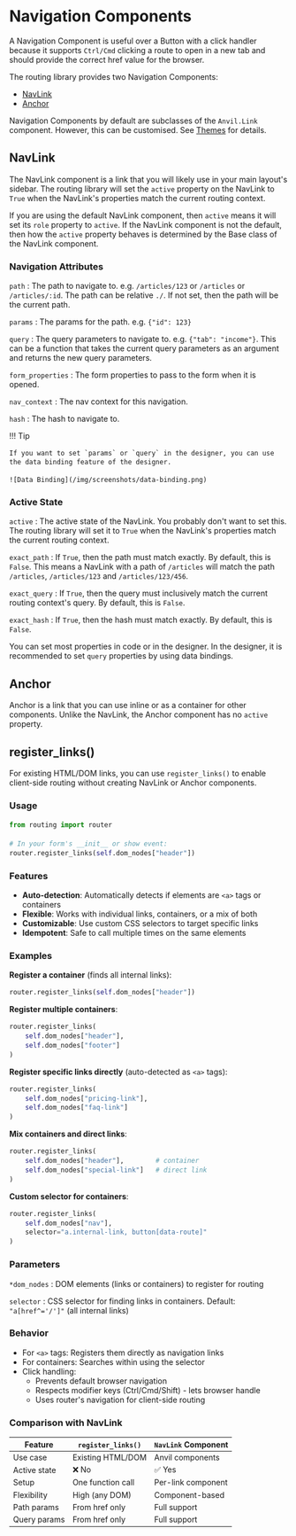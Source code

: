 # Navigation Components

A Navigation Component is useful over a Button with a click handler because it supports `Ctrl/Cmd` clicking a route to open in a new tab and should provide the correct href value for the browser.

The routing library provides two Navigation Components:

-   [NavLink](#navlink)
-   [Anchor](#anchor)

Navigation Components by default are subclasses of the `Anvil.Link` component. However, this can be customised. See [Themes](/theme) for details.

## NavLink

The NavLink component is a link that you will likely use in your main layout's sidebar. The routing library will set the `active` property on the NavLink to `True` when the NavLink's properties match the current routing context.

If you are using the default NavLink component, then `active` means it will set its `role` property to `active`. If the NavLink component is not the default, then how the `active` property behaves is determined by the Base class of the NavLink component.

### Navigation Attributes

`path`
: The path to navigate to. e.g. `/articles/123` or `/articles` or `/articles/:id`. The path can be relative `./`. If not set, then the path will be the current path.

`params`
: The params for the path. e.g. `{"id": 123}`

`query`
: The query parameters to navigate to. e.g. `{"tab": "income"}`. This can be a function that takes the current query parameters as an argument and returns the new query parameters.

`form_properties`
: The form properties to pass to the form when it is opened.

`nav_context`
: The nav context for this navigation.

`hash`
: The hash to navigate to.

!!! Tip

    If you want to set `params` or `query` in the designer, you can use the data binding feature of the designer.

    ![Data Binding](/img/screenshots/data-binding.png)

### Active State

`active`
: The active state of the NavLink. You probably don't want to set this. The routing library will set it to `True` when the NavLink's properties match the current routing context.

`exact_path`
: If `True`, then the path must match exactly. By default, this is `False`. This means a NavLink with a path of `/articles` will match the path `/articles`, `/articles/123` and `/articles/123/456`.

`exact_query`
: If `True`, then the query must inclusively match the current routing context's query. By default, this is `False`.

`exact_hash`
: If `True`, then the hash must match exactly. By default, this is `False`.

You can set most properties in code or in the designer. In the designer, it is recommended to set `query` properties by using data bindings.

## Anchor

Anchor is a link that you can use inline or as a container for other components. Unlike the NavLink, the Anchor component has no `active` property.

## register_links()

For existing HTML/DOM links, you can use `register_links()` to enable client-side routing without creating NavLink or Anchor components.

### Usage

```python
from routing import router

# In your form's __init__ or show event:
router.register_links(self.dom_nodes["header"])
```

### Features

- **Auto-detection**: Automatically detects if elements are `<a>` tags or containers
- **Flexible**: Works with individual links, containers, or a mix of both
- **Customizable**: Use custom CSS selectors to target specific links
- **Idempotent**: Safe to call multiple times on the same elements

### Examples

**Register a container** (finds all internal links):
```python
router.register_links(self.dom_nodes["header"])
```

**Register multiple containers**:
```python
router.register_links(
    self.dom_nodes["header"],
    self.dom_nodes["footer"]
)
```

**Register specific links directly** (auto-detected as `<a>` tags):
```python
router.register_links(
    self.dom_nodes["pricing-link"],
    self.dom_nodes["faq-link"]
)
```

**Mix containers and direct links**:
```python
router.register_links(
    self.dom_nodes["header"],        # container
    self.dom_nodes["special-link"]   # direct link
)
```

**Custom selector for containers**:
```python
router.register_links(
    self.dom_nodes["nav"],
    selector="a.internal-link, button[data-route]"
)
```

### Parameters

`*dom_nodes`
: DOM elements (links or containers) to register for routing

`selector`
: CSS selector for finding links in containers. Default: `"a[href^='/']"` (all internal links)

### Behavior

- For `<a>` tags: Registers them directly as navigation links
- For containers: Searches within using the selector
- Click handling:
    - Prevents default browser navigation
    - Respects modifier keys (Ctrl/Cmd/Shift) - lets browser handle
    - Uses router's navigation for client-side routing

### Comparison with NavLink

| Feature | `register_links()` | `NavLink` Component |
|---------|-------------------|---------------------|
| Use case | Existing HTML/DOM | Anvil components |
| Active state | ❌ No | ✅ Yes |
| Setup | One function call | Per-link component |
| Flexibility | High (any DOM) | Component-based |
| Path params | From href only | Full support |
| Query params | From href only | Full support |
